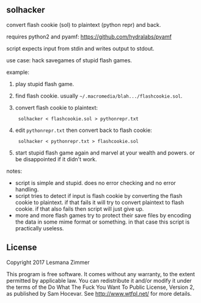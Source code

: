 solhacker
---------

convert flash cookie (sol) to plaintext (python repr) and back.

requires python2 and pyamf: https://github.com/hydralabs/pyamf

script expects input from stdin and writes output to stdout.

use case: hack savegames of stupid flash games.

example:

1. play stupid flash game.
2. find flash cookie. usually `~/.macromedia/blah.../flashcookie.sol`.
3. convert flash cookie to plaintext:

        solhacker < flashcookie.sol > pythonrepr.txt

4. edit `pythonrepr.txt` then convert back to flash cookie:

        solhacker < pythonrepr.txt > flashcookie.sol

5. start stupid flash game again and marvel at your wealth and powers.
or be disappointed if it didn't work.

notes:

* script is simple and stupid.
does no error checking and no error handling.
* script tries to detect if input is flash cookie
by converting the flash cookie to plaintext.
if that fails it will try to convert plaintext to flash cookie.
if that also fails then script will just give up.
* more and more flash games try to protect their save files
by encoding the data in some mime format or something.
in that case this script is practically useless.

License
-------

Copyright 2017 Lesmana Zimmer

This program is free software. It comes without any warranty, to
the extent permitted by applicable law. You can redistribute it
and/or modify it under the terms of the Do What The Fuck You Want
To Public License, Version 2, as published by Sam Hocevar. See
http://www.wtfpl.net/ for more details.

